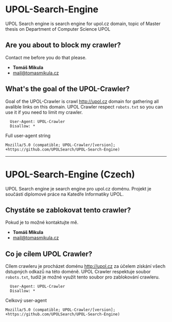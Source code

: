 # UPOL-Search-Engine
UPOL Search engine is search engine for upol.cz domain, topic of Master thesis on Department of Computer Science UPOL

## Are you about to block my crawler?
Contact me before you do that please.

* **Tomáš Mikula**
* mail@tomasmikula.cz

## What's the goal of the UPOL-Crawler?
Goal of the UPOL-Crawler is crawl http://upol.cz domain for gathering all avalible links on this domain. UPOL Crawler respect ```robots.txt``` so you can use it if you need to limit my crawler.
```
  User-Agent: UPOL-Crawler
  Disallow: *
```

Full user-agent string
```
Mozilla/5.0 (compatible; UPOL-Crawler/[version]; +https://github.com/UPOLSearch/UPOL-Search-Engine)
```

---

# UPOL-Search-Engine (Czech)
UPOL Search engine je search engine pro upol.cz doménu. Projekt je součástí diplomové práce na Katedře Informatiky UPOL.

## Chystáte se zablokovat tento crawler?
Pokud je to možné kontaktujte mě.

* **Tomáš Mikula**
* mail@tomasmikula.cz

## Co je cílem UPOL Crawler?
Cílem crawleru je procházet doménu http://upol.cz za účelem získání všech dstupných odkazů na této doméně. UPOL Crawler respektuje soubor ```robots.txt```, tudiž je možné využít tento soubor pro zablokování crawleru.
```
  User-Agent: UPOL-Crawler
  Disallow: *
```

Celkový user-agent
```
Mozilla/5.0 (compatible; UPOL-Crawler/[version]; +https://github.com/UPOLSearch/UPOL-Search-Engine)
```

